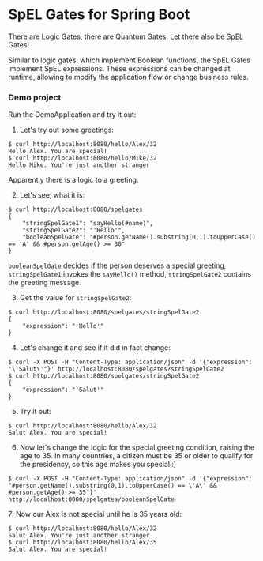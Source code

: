 # SpEL Gates for Spring Boot
There are Logic Gates, there are Quantum Gates. Let there also be SpEL Gates!

Similar to logic gates, which implement Boolean functions, the SpEL Gates implement SpEL expressions.
These expressions can be changed at runtime, allowing to modify the application flow or change business rules.

### Demo project
Run the DemoApplication and try it out:

1. Let's try out some greetings:
```
$ curl http://localhost:8080/hello/Alex/32
Hello Alex. You are special!
$ curl http://localhost:8080/hello/Mike/32
Hello Mike. You're just another stranger
```
Apparently there is a logic to a greeting.

2. Let's see, what it is:
```
$ curl http://localhost:8080/spelgates
{
    "stringSpelGate1": "sayHello(#name)",
    "stringSpelGate2": "'Hello'",
    "booleanSpelGate": "#person.getName().substring(0,1).toUpperCase() == 'A' && #person.getAge() >= 30"
}
```
`booleanSpelGate` decides if the person deserves a special greeting, `stringSpelGate1` invokes the `sayHello()` method, `stringSpelGate2` contains the greeting message.

3. Get the value for `stringSpelGate2`:
```
$ curl http://localhost:8080/spelgates/stringSpelGate2
{
    "expression": "'Hello'"
}
```

4. Let's change it and see if it did in fact change:
```
$ curl -X POST -H "Content-Type: application/json" -d '{"expression": "\'Salut\'"}' http://localhost:8080/spelgates/stringSpelGate2
$ curl http://localhost:8080/spelgates/stringSpelGate2
{
    "expression": "'Salut'"
}
```
5. Try it out:
```
$ curl http://localhost:8080/hello/Alex/32
Salut Alex. You are special!
```
6. Now let's change the logic for the special greeting condition, raising the age to 35. In many countries, a citizen must be 35 or older to qualify for the presidency, so this age makes you special :)
```
$ curl -X POST -H "Content-Type: application/json" -d '{"expression": "#person.getName().substring(0,1).toUpperCase() == \'A\' && #person.getAge() >= 35"}' http://localhost:8080/spelgates/booleanSpelGate
```

7: Now our Alex is not special until he is 35 years old:
```
$ curl http://localhost:8080/hello/Alex/32
Salut Alex. You're just another stranger
$ curl http://localhost:8080/hello/Alex/35
Salut Alex. You are special!
```
